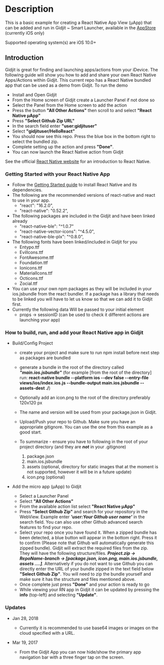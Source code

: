 # Description

This is a basic example for creating a React Native App View (μApp) that can be added and run in Gidjit ~ Smart Launcher, available in the [AppStore](https://itunes.apple.com/us/app/gidjit-smart-launcher/id1179176359?at=1001lnP4&mt=8)
 (currently iOS only)

Supported operating system(s) are iOS 10.0+

## Introduction

Gidjit is great for finding and launching apps/actions from your iDevice. The following guide will show you how to add and share your own React Native Apps/Actions within Gidjit. This current repo has a React Native bundled app that can be used as a demo from Gidjit. To run the demo

* Install and Open Gidjit
* From the Home screen of Gidjit create a Launcher Panel if not done so
* Select the Panel from the Home screen to add the action
* Press the button **"All Other Actions"** then scroll to and select **"React Native µApp"**
* Press **"Select Github Zip URL"**
* In the search field enter **"user:gidjituser"**  
* Select **"gidjituser/HelloReact"**
* You should now see this repo. Press the blue box in the bottom right to select the bundled zip.
* Complete setting up the action and press **"Done"**.
* You can now launch the React Native action from Gidjit

See the official [React Native website](https://facebook.github.io/react-native/) for an introduction to React Native.

### Getting Started with your React Native App

- Follow the [Getting Started guide](https://facebook.github.io/react-native/docs/getting-started.html) to install React Native and its dependencies.
- The following are the recommended versions of react-native and react to use in your app.
  * "react": "16.2.0",
  * "react-native": "0.52.2",
- The following packages are included in the Gidjit and have been linked already
    * "react-native-ble": "^1.0.7"
    * "react-native-vector-icons": "^4.5.0",
    * "react-native-ble-plx": "^0.8.0",
- The following fonts have been linked/included in Gidjit for you
	* Entypo.ttf
	* EvilIcons.ttf
	* FontAwesome.ttf
	* Foundation.ttf
	* Ionicons.ttf
	* MaterialIcons.ttf
	* Octicons.ttf
	* Zocial.ttf
- You can use your own npm packages as they will be included in your ios.jsbundle from the react bundler. If a package has a library that needs to be linked you will have to let us know so that we can add it to Gidjit first.  
- Currently the following data Will be passed to your initial element
	* props -> sessionID (can be used to check it different actions are launching your app)

### How to build, run, and add your React Native app in Gidjit

* Build/Config Project

	- create your project and make sure to run npm install before next step as packages are bundled
	- generate a bundle in the root of the directory called ***"main.ios.jsbundle"*** (for example [from the root of the directory] run: **react-native bundle --platform ios --dev false --entry-file views/ios/index.ios.js --bundle-output main.ios.jsbundle --assets-dest ./**)
	- Optionally add an icon.png to the root of the directory preferably 120x120 px
	- The name and version will be used from your package.json in Gidjit.
	- Upload/Push your repo to Github. Make sure you have an appropriate gitignore. You can use the one from this example as a good start.
	- To summarize - ensure you have to following in the root of your project directory (and they are ***not*** in your .gitignore)

		1. package.json
		2. main.ios.jsbundle
		3. assets (optional, directory for static images that at the moment is not supported, however it will be in a future update)
		4. icon.png (optional)


* Add the micro app (μApp) to Gidjit

	- Select a Launcher Panel
	- Select **"All Other Actions"**
	- From the available action list select **"React Native µApp"**
	- Press **"Select Github Zip"** and search for your repository in the WebView. Example enter ***'user:Your Github user name'*** in the search field. You can also use other Github advanced search features to find your repo.
	- Select your repo once you have found it. When a zipped bundle has been detected, a blue button will appear in the bottom right. Press it to confirm (Please note that Github will automatically generate this zipped bundle). Gidjit will extract the required files from the zip. They will have the following structure/files. ***Project.zip -> RepoName-branch -> [package.json, icon.png, main.ios.jsbundle, assets ....]***. Alternatively if you do not want to use Github you can directly enter the URL of your bundle zipped in the text field below **"Select Github Zip"**. You will need to zip the bundle yourself and make sure it has the structure and files mentioned above.
	- Once complete just press **"Done"** and your action is ready to go
	- While viewing your RN app in Gidjit it can be updated by pressing the **info** (top-left) and selecting **"Update"**.  


### Updates

* Jan 28, 2018
  - Currently it is recommended to use base64 images or images on the cloud specified with a URL.

* Mar 19, 2017
	- From the Gidjit App you can now hide/show the primary app navigation bar with a three finger tap on the screen.
